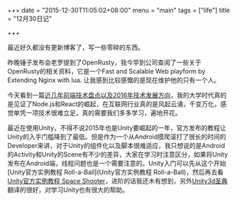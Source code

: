 +++
date = "2015-12-30T11:05:02+08:00"
menu = "main"
tags = ["life"]
title = "12月30日记"

+++

最近好久都没有更新博客了，写一些零碎的东西。

昨晚锤子发布会老罗提到了OpenRusty，我今早到公司查阅了一些关于OpenRusty的相关资料，它是一个Fast and Scalable Web playform by Extending Nginx with lua. 让我感到比较感慨的是现在维护他的只有一个人。

今天看到一篇[近几年前端技术盘点以及2016年技术发展方向](http://www.barretlee.com/blog/2015/12/10/after-framework-we-gonna-to-hug-data/)，我的大学时代真的是见证了Node.js和React的崛起，在互联网行业真的是风起云涌，千变万化，感觉单凭一项技术很难立足，真的需要我们多多学习，遍地开花。

最近在使用Unity，不得不说2015年也是Unity要崛起的一年，官方发布的教程让Unity的入手门槛降到了最低。但是作为一个从Android摸爬滚打了很长的时间的Developer来讲，对于Unity的组件化以及脚本很难适应，我只想说的是Android的Activity和Unity的Scene有不少的差异，大家在学习时注意区分，如果将Unity发布在Android端，线程问题也是一个需要注意的。Unity入门可以先从这个开始[Unity官方实例教程 Roll-a-Ball](Unity官方实例教程 Roll-a-Ball)，然后再去看[Unity官方实例教程 Space Shooter](http://www.jianshu.com/p/8cc3a2109d3b)，进阶的话我还木有想到，另外[Unity3d圣典](http://www.ceeger.com/)翻译的很好，对学习Unity也有很大的帮助。
